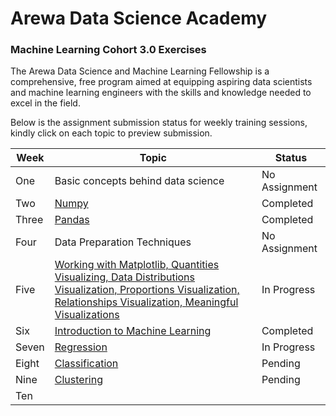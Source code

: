 # Arewa Data Science Academy

### Machine Learning Cohort 3.0 Exercises

The Arewa Data Science and Machine Learning Fellowship is a comprehensive, free program aimed at equipping aspiring data scientists and machine learning engineers with the skills and knowledge needed to excel in the field.

Below is the assignment submission status for weekly training sessions, kindly click on each topic to preview submission.

| Week  | Topic |  Status |
|----------|-------|------------|
| One   | Basic concepts behind data science | No Assignment
| Two   | [Numpy](https://github.com/IAmDamilare13/Arewa-DS-ML3.0-Exercises/tree/main/numpy-exercises)                         | Completed
| Three | [Pandas](https://github.com/IAmDamilare13/Arewa-DS-ML3.0-Exercises/tree/main/pandas-exercises)                            | Completed
| Four  | Data Preparation Techniques       | No Assignment
| Five  | [Working with Matplotlib, Quantities Visualizing, Data Distributions Visualization, Proportions Visualization, Relationships Visualization, Meaningful Visualizations](https://github.com/IAmDamilare13/Arewa-DS-ML3.0-Exercises/tree/main/data-visualization)           | In Progress
| Six   | [Introduction to Machine Learning](https://github.com/IAmDamilare13/Arewa-DS-ML3.0-Exercises/tree/main/into-to-ml)            | Completed
| Seven | [Regression](https://github.com/IAmDamilare13/Arewa-DS-ML3.0-Exercises/tree/main/)  | In Progress
| Eight | [Classification](https://github.com/IAmDamilare13/Arewa-DS-ML3.0-Exercises/tree/main/)         | Pending
| Nine  | [Clustering](https://github.com/IAmDamilare13/Arewa-DS-ML3.0-Exercises/tree/main/)       | Pending
| Ten   | [](https://github.com/IAmDamilare13/Arewa-DS-ML3.0-Exercises/tree/main/)         | 
